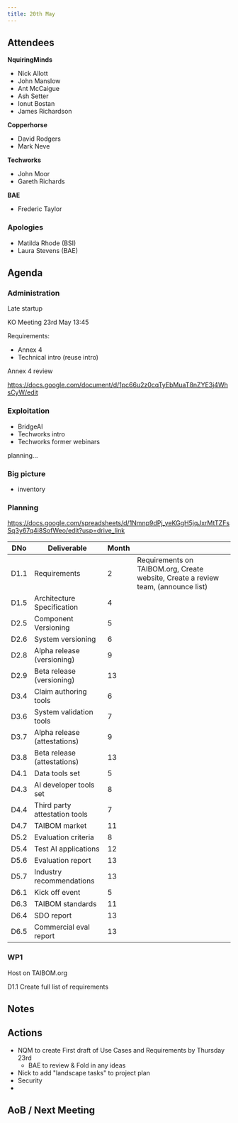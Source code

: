 ```yaml
---
title: 20th May
---
```


## Attendees

**NquiringMinds**
- Nick Allott
- John Manslow
- Ant McCaigue
- Ash Setter
- Ionut Bostan
- James Richardson

**Copperhorse**
- David Rodgers
- Mark Neve

**Techworks**
- John Moor
- Gareth Richards

**BAE**
- Frederic Taylor


### Apologies
- Matilda Rhode (BSI)
- Laura Stevens (BAE)


## Agenda

### Administration
Late startup

KO Meeting 23rd May 13:45

Requirements: 
- Annex 4
- Technical intro (reuse intro)

Annex 4 review

https://docs.google.com/document/d/1pc66u2z0cqTyEbMuaT8nZYE3j4WhsCyW/edit

### Exploitation
- BridgeAI 
- Techworks intro
- Techworks former webinars

planning...

### Big picture

- inventory


### Planning

https://docs.google.com/spreadsheets/d/1Nmnp9dPj_yeKGgH5jqJxrMtTZFsSq3y67q4i8SofWeo/edit?usp=drive_link



| DNo | Deliverable | Month |  |
| --- | ----------- | ----- | ----- |
| D1.1 | Requirements | 2     | Requirements on TAIBOM.org, Create website, Create a review team, (announce list)|
| D1.5 | Architecture Specification | 4 |  |
| D2.5 | Component Versioning | 5 |  |
| D2.6 | System versioning | 6 |  |
| D2.8 | Alpha release (versioning) | 9 |  |
| D2.9 | Beta release (versioning) | 13 |  |
| D3.4 | Claim authoring tools | 6 |  |
| D3.6 | System validation tools | 7 |  |
| D3.7 | Alpha release (attestations) | 9 |  |
| D3.8 | Beta release (attestations) | 13 |  |
| D4.1 | Data tools set | 5 |  |
| D4.3 | AI developer tools set | 8 |  |
| D4.4 | Third party attestation tools | 7 |  |
| D4.7 | TAIBOM market | 11 |  |
| D5.2 | Evaluation criteria | 8 |  |
| D5.4 | Test AI applications | 12 |  |
| D5.6 | Evaluation report | 13 |  |
| D5.7 | Industry recommendations | 13 |  |
| D6.1 | Kick off event | 5 |  |
| D6.3 | TAIBOM standards | 11 |  |
| D6.4 | SDO report | 13 | |
| D6.5 | Commercial eval report | 13 |  |

### WP1 
Host on TAIBOM.org

D1.1 Create full list of requirements


## Notes



## Actions

- NQM to create First draft of Use Cases and Requirements by Thursday 23rd
    - BAE to review & Fold in any ideas
- Nick to add "landscape tasks" to project plan
- Security
- 



## AoB / Next Meeting